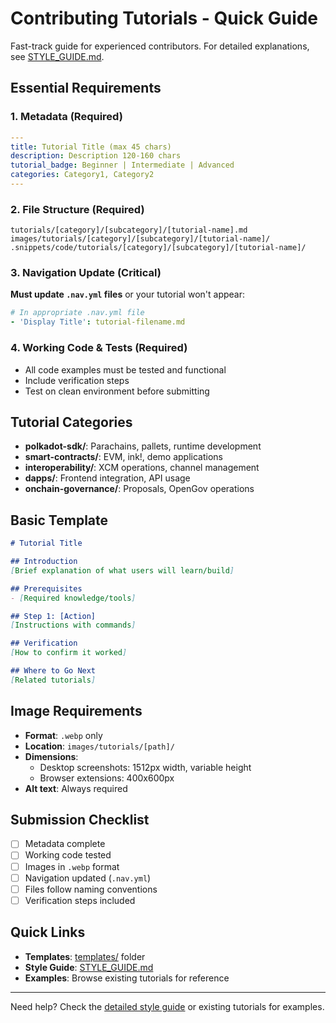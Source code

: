 # Contributing Tutorials - Quick Guide

Fast-track guide for experienced contributors. For detailed explanations, see [STYLE_GUIDE.md](STYLE_GUIDE.md).

## Essential Requirements

### 1. Metadata (Required)
```yaml
---
title: Tutorial Title (max 45 chars)
description: Description 120-160 chars
tutorial_badge: Beginner | Intermediate | Advanced
categories: Category1, Category2
---
```

### 2. File Structure (Required)
```
tutorials/[category]/[subcategory]/[tutorial-name].md
images/tutorials/[category]/[subcategory]/[tutorial-name]/
.snippets/code/tutorials/[category]/[subcategory]/[tutorial-name]/
```

### 3. Navigation Update (Critical)
**Must update `.nav.yml` files** or your tutorial won't appear:
```yaml
# In appropriate .nav.yml file
- 'Display Title': tutorial-filename.md
```

### 4. Working Code & Tests (Required)
- All code examples must be tested and functional
- Include verification steps
- Test on clean environment before submitting

## Tutorial Categories

- **polkadot-sdk/**: Parachains, pallets, runtime development
- **smart-contracts/**: EVM, ink!, demo applications  
- **interoperability/**: XCM operations, channel management
- **dapps/**: Frontend integration, API usage
- **onchain-governance/**: Proposals, OpenGov operations

## Basic Template

```markdown
# Tutorial Title

## Introduction
[Brief explanation of what users will learn/build]

## Prerequisites
- [Required knowledge/tools]

## Step 1: [Action]
[Instructions with commands]

## Verification
[How to confirm it worked]

## Where to Go Next
[Related tutorials]
```

## Image Requirements

- **Format**: `.webp` only
- **Location**: `images/tutorials/[path]/`
- **Dimensions**: 
  - Desktop screenshots: 1512px width, variable height
  - Browser extensions: 400x600px  
- **Alt text**: Always required

## Submission Checklist

- [ ] Metadata complete
- [ ] Working code tested
- [ ] Images in `.webp` format
- [ ] Navigation updated (`.nav.yml`)
- [ ] Files follow naming conventions
- [ ] Verification steps included

## Quick Links

- **Templates**: [templates/](templates/) folder
- **Style Guide**: [STYLE_GUIDE.md](STYLE_GUIDE.md)  
- **Examples**: Browse existing tutorials for reference

---

Need help? Check the [detailed style guide](STYLE_GUIDE.md) or existing tutorials for examples.